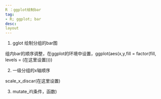```yaml
---
R ：ggplot绘制bar
tag:
- R; ggplot; bar
desc:
layout
---
```

1. gglot 绘制分组的bar图

组内bar的顺序调整，在ggplot的环境中设置，ggplot(aes(x,y,fill = factor(fill, levels = (在这里设置))))

2. 一级分组的x轴顺序

scale_x_discar(在这里设置)

3. mutate_if(条件，函数)